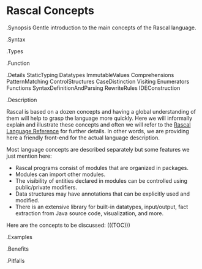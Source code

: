 # Rascal Concepts

.Synopsis
Gentle introduction to the main concepts of the Rascal language.

.Syntax

.Types

.Function

.Details
StaticTyping Datatypes ImmutableValues Comprehensions PatternMatching ControlStructures CaseDistinction Visiting Enumerators Functions SyntaxDefinitionAndParsing RewriteRules IDEConstruction

.Description

Rascal is based on a dozen concepts and having a global understanding of them will help to grasp the language more quickly.
Here we will informally explain and illustrate these concepts and often we will refer to the [Rascal Language Reference]((Rascal))
for further details. In other words, we are providing here a friendly front-end for the actual language description.

Most language concepts are described separately but some features we just mention here:

*  Rascal programs consist of modules that are organized in packages.
*  Modules can import other modules.
*  The visibility of entities declared in modules can be controlled using public/private modifiers.
*  Data structures may have annotations that can be explicitly used and modified.
*  There is an extensive library for built-in datatypes, input/output, fact extraction from Java source code, visualization, and more.

Here are the concepts to be discussed:
(((TOC)))

.Examples

.Benefits

.Pitfalls

